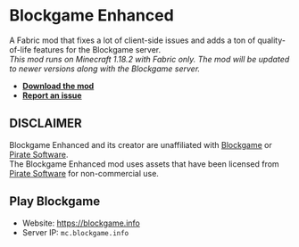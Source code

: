 # Blockgame Enhanced
A Fabric mod that fixes a lot of client-side issues and adds a ton of quality-of-life features for the Blockgame server.\
*This mod runs on Minecraft 1.18.2 with Fabric only. The mod will be updated to newer versions along with the Blockgame server.*  
- [__Download the mod__](https://github.com/jb0s/blockgame-enhanced/releases)
- [__Report an issue__](https://github.com/jb0s/blockgame-enhanced/issues/new/choose)

## DISCLAIMER
Blockgame Enhanced and its creator are unaffiliated with [Blockgame](https://blockgame.info) or [Pirate Software](https://gopiratesoftware.com).\
The Blockgame Enhanced mod uses assets that have been licensed from [Pirate Software](https://gopiratesoftware.com) for non-commercial use.

## Play Blockgame
- Website: https://blockgame.info
- Server IP: `mc.blockgame.info`
